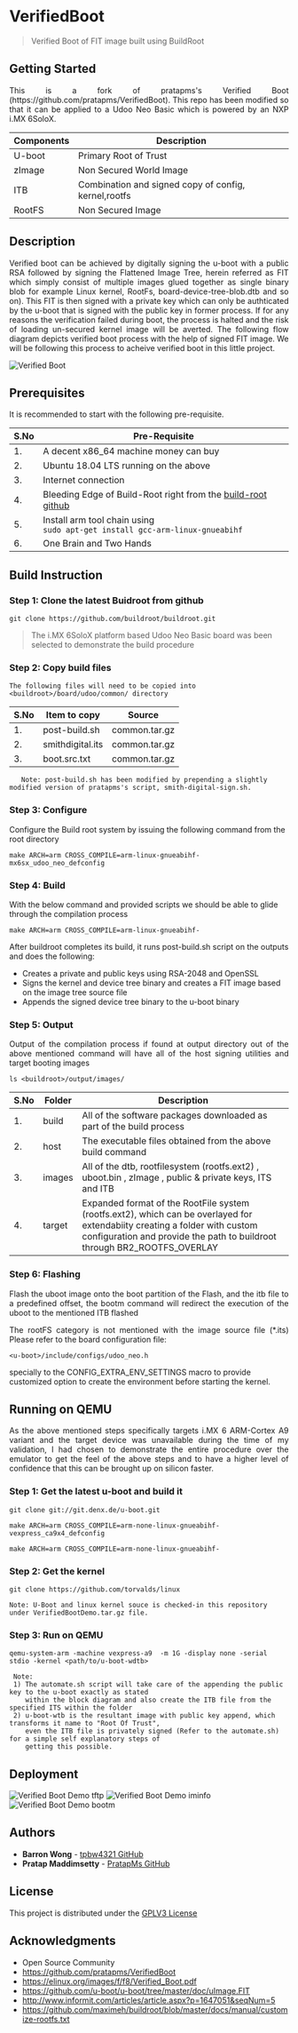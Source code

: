 # VerifiedBoot
>Verified Boot of FIT image built using BuildRoot

## Getting Started
<p align="justify">
This is a fork of pratapms's Verified Boot (https://github.com/pratapms/VerifiedBoot). This repo has been modified so that it can be applied to a Udoo Neo Basic which is powered by an NXP i.MX 6SoloX.
</p>

| Components | Description |
| ---         |     ---      |
| U-boot | Primary Root of Trust |
| zImage | Non Secured World Image |
| ITB | Combination and signed copy of config, kernel,rootfs |
| RootFS | Non Secured Image |

## Description

<p align="justify">Verified boot can be achieved by digitally signing the u-boot with a public RSA followed by signing the Flattened Image Tree, herein referred as FIT which simply consist of multiple images glued together as single binary blob for example Linux kernel, RootFs, board-device-tree-blob.dtb and so on). This FIT is then signed with a private key which can only be authticated by the u-boot that is signed with the public key in former process. If for any reasons the verification failed during boot, the process is halted and the risk of loading un-secured kernel image will be averted. The following flow diagram depicts verified boot process with the help of signed FIT image. We will be following this process to acheive verified boot in this little project.</p>

![Verified Boot](https://github.com/pratapms/VerifiedBoot/blob/master/Verified-Boot.png)

## Prerequisites

It is recommended to start with the following pre-requisite.

| S.No | Pre-Requisite |
| ---         |     ---      |
| 1.   | A decent x86_64 machine money can buy     |
| 2.   | Ubuntu 18.04 LTS running on the above       |
| 3.   | Internet connection     |
| 4.   | Bleeding Edge of Build-Root right from the [build-root github](https://github.com/buildroot/buildroot.git)
| 5.   | Install arm tool chain using <br /> ``` sudo apt-get install gcc-arm-linux-gnueabihf ``` |
| 6.   | One Brain and Two Hands       |

## Build Instruction

### Step 1: Clone the latest Buidroot from github

``` git clone https://github.com/buildroot/buildroot.git ```

> The i.MX 6SoloX platform based Udoo Neo Basic board was been selected to demonstrate the build procedure

### Step 2: Copy build files
```The following files will need to be copied into <buildroot>/board/udoo/common/ directory```

| S.No | Item to copy          | Source         |
| ---  | ---                   | ---            |
| 1.   | post-build.sh         | common.tar.gz  |
| 2.   | smithdigital.its      | common.tar.gz  |
| 3.   | boot.src.txt          | common.tar.gz  |

       Note: post-build.sh has been modified by prepending a slightly modified version of pratapms's script, smith-digital-sign.sh.
       
### Step 3: Configure
Configure the Build root system by issuing the following command from the root directory

``` make ARCH=arm CROSS_COMPILE=arm-linux-gnueabihf- mx6sx_udoo_neo_defconfig ```

### Step 4: Build
With the below command and provided scripts we should be able to glide through the compilation process

``` make ARCH=arm CROSS_COMPILE=arm-linux-gnueabihf- ```

After buildroot completes its build, it runs post-build.sh script on the outputs and does the following:
* Creates a private and public keys using RSA-2048 and OpenSSL
* Signs the kernel and device tree binary and creates a FIT image based on the image tree source file
* Appends the signed device tree binary to the u-boot binary
       
### Step 5: Output
<p align="justify">
Output of the compilation process if found at output directory out of the above mentioned command will have all of the host signing utilities and target booting images
</p>

``` ls <buildroot>/output/images/ ```

| S.No | Folder | Description |
| --- | --- | --- |
| 1. | build | All of the software packages downloaded as part of the build process |
| 2. | host | The executable files obtained from the above build command |
| 3. | images | All of the dtb, rootfilesystem (rootfs.ext2) , uboot.bin , zImage , public & private keys, ITS and ITB
| 4. | target | Expanded format of the RootFile system (rootfs.ext2), which can be overlayed for extendabiity creating a folder with custom configuration and provide the path to buildroot through BR2_ROOTFS_OVERLAY |
 
### Step 6: Flashing
<p align="justify">
Flash the uboot image onto the  boot partition of the Flash, and the itb file to a predefined offset, the bootm command will redirect the execution of the uboot to the mentioned ITB flashed
</p>
           
<p align="justify">
The rootFS category is not mentioned with the image source file (*.its) Please refer to the board configuration file:

``` <u-boot>/include/configs/udoo_neo.h ```

specially to the CONFIG_EXTRA_ENV_SETTINGS macro to  provide customized option to create the environment before starting the kernel.
</p>

## Running on QEMU
<p align="justify">
As the above mentioned steps specifically targets i.MX 6 ARM-Cortex A9 variant and the target device was unavailable during the time of my validation, I had chosen to demonstrate the entire procedure over the emulator to get the feel of the above steps and to have a higher level of confidence that this can be brought up on silicon faster.
</p>

### Step 1: Get the latest u-boot and build it

``` git clone git://git.denx.de/u-boot.git ```

``` make ARCH=arm CROSS_COMPILE=arm-none-linux-gnueabihf- vexpress_ca9x4_defconfig ```

``` make ARCH=arm CROSS_COMPILE=arm-none-linux-gnueabihf- ```

### Step 2: Get the kernel

``` git clone https://github.com/torvalds/linux ```

    Note: U-Boot and linux kernel souce is checked-in this repository under VerifiedBootDemo.tar.gz file.
       
 ### Step 3: Run on QEMU
 
 ``` qemu-system-arm -machine vexpress-a9  -m 1G -display none -serial stdio -kernel <path/to/u-boot-wdtb> ```

     Note:
     1) The automate.sh script will take care of the appending the public key to the u-boot exactly as stated 
        within the block diagram and also create the ITB file from the specified ITS within the folder
     2) u-boot-wtb is the resultant image with public key append, which transforms it name to "Root Of Trust",
        even the ITB file is privately signed (Refer to the automate.sh) for a simple self explanatory steps of
        getting this possible.

## Deployment
![Verified Boot Demo tftp](https://github.com/tpbw4321/VerifiedBoot/blob/master/qemu-fit-1.png)
![Verified Boot Demo iminfo](https://github.com/tpbw4321/VerifiedBoot/blob/master/qemu-fit-2.png)
![Verified Boot Demo bootm](https://github.com/tpbw4321/VerifiedBoot/blob/master/qemu-fit-3.png)

## Authors
* **Barron Wong** - [tpbw4321 GitHub](https://github.com/tpbw4321)
* **Pratap Maddimsetty** - [PratapMs GitHub](https://github.com/pratpms)

## License

This project is distributed under the [GPLV3 License](https://opensource.org/licenses/GPL-3.0)

## Acknowledgments

* Open Source Community
* https://github.com/pratapms/VerifiedBoot
* https://elinux.org/images/f/f8/Verified_Boot.pdf
* https://github.com/u-boot/u-boot/tree/master/doc/uImage.FIT
* http://www.informit.com/articles/article.aspx?p=1647051&seqNum=5
* https://github.com/maximeh/buildroot/blob/master/docs/manual/customize-rootfs.txt


